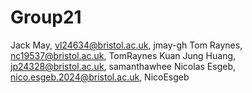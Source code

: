 # Group21

Jack May, vl24634@bristol.ac.uk, jmay-gh
Tom Raynes, nc19537@bristol.ac.uk, TomRaynes
Kuan Jung Huang, jp24328@bristol.ac.uk, samanthawhee
Nicolas Esgeb, nico.esgeb.2024@bristol.ac.uk, NicoEsgeb